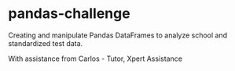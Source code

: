 # pandas-challenge
Creating and manipulate Pandas DataFrames to analyze school and standardized test data.

With assistance from Carlos - Tutor, Xpert Assistance
